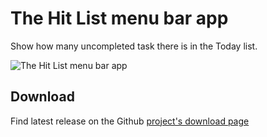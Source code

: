 The Hit List menu bar app
=========================

Show how many uncompleted task there is in the Today list.

![The Hit List menu bar app](https://img.skitch.com/20120530-rbser6s6mtmafxne3b5jc5cppg.png)

Download
--------

Find latest release on the Github [project's download page](https://github.com/himynameisjonas/the-hit-list-menu-bar-app/downloads)